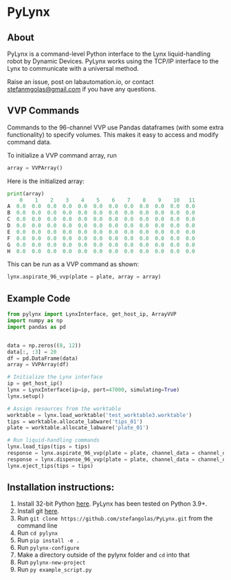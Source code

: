 # PyLynx

## About
PyLynx is a command-level Python interface to the Lynx liquid-handling robot by Dynamic Devices. PyLynx works using the TCP/IP interface to the Lynx to communicate with a universal method.

Raise an issue, post on labautomation.io, or contact stefanmgolas@gmail.com if you have any questions.

## VVP Commands

Commands to the 96-channel VVP use Pandas dataframes (with some extra functionality) to specify volumes. This makes it easy to access and modify command data.

To initialize a VVP command array, run
```python
array = VVPArray()
```

Here is the initialized array:
```python
print(array)
    0    1    2    3    4    5    6    7    8    9    10   11
A  0.0  0.0  0.0  0.0  0.0  0.0  0.0  0.0  0.0  0.0  0.0  0.0
B  0.0  0.0  0.0  0.0  0.0  0.0  0.0  0.0  0.0  0.0  0.0  0.0
C  0.0  0.0  0.0  0.0  0.0  0.0  0.0  0.0  0.0  0.0  0.0  0.0
D  0.0  0.0  0.0  0.0  0.0  0.0  0.0  0.0  0.0  0.0  0.0  0.0
E  0.0  0.0  0.0  0.0  0.0  0.0  0.0  0.0  0.0  0.0  0.0  0.0
F  0.0  0.0  0.0  0.0  0.0  0.0  0.0  0.0  0.0  0.0  0.0  0.0
G  0.0  0.0  0.0  0.0  0.0  0.0  0.0  0.0  0.0  0.0  0.0  0.0
H  0.0  0.0  0.0  0.0  0.0  0.0  0.0  0.0  0.0  0.0  0.0  0.0
```


This can be run as a VVP command as shown:
```python
lynx.aspirate_96_vvp(plate = plate, array = array)
```

## Example Code

```python
from pylynx import LynxInterface, get_host_ip, ArrayVVP
import numpy as np
import pandas as pd


data = np.zeros((8, 12))
data[:, :3] = 20
df = pd.DataFrame(data)
array = VVPArray(df)

# Initialize the Lynx interface
ip = get_host_ip()
lynx = LynxInterface(ip=ip, port=47000, simulating=True)
lynx.setup()

# Assign resources from the worktable
worktable = lynx.load_worktable('test_worktable3.worktable')
tips = worktable.allocate_labware('tips_01')
plate = worktable.allocate_labware('plate_01')

# Run liquid-handling commands
lynx.load_tips(tips = tips)
response = lynx.aspirate_96_vvp(plate = plate, channel_data = channel_data)
response = lynx.dispense_96_vvp(plate = plate, channel_data = channel_data)
lynx.eject_tips(tips = tips)

```

## Installation instructions:
1. Install 32-bit Python [here](https://www.python.org/downloads/windows/). PyLynx has been tested on Python 3.9+.
2. Install git [here](https://git-scm.com/download/win).
3. Run `git clone https://github.com/stefangolas/PyLynx.git` from the command line
4. Run `cd pylynx`
5. Run `pip install -e .`
6. Run `pylynx-configure`
7. Make a directory outside of the pylynx folder and `cd` into that
8. Run `pylynx-new-project`
9. Run `py example_script.py`
